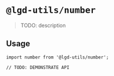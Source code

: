 # `@lgd-utils/number`

> TODO: description

## Usage

```
import number from '@lgd-utils/number';

// TODO: DEMONSTRATE API
```
